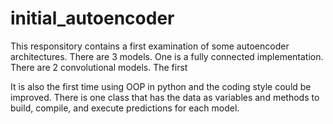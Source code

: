 # initial_autoencoder
This responsitory contains a first examination of some autoencoder architectures.  There are 3 models.  One is a fully connected implementation.  There are 2 convolutional models.  The first 

It is also the first time using OOP in python and the coding style could be improved.  There is one class that has the data as variables and methods to build, compile, and execute predictions for each model.
